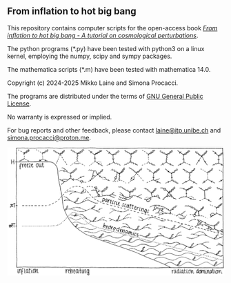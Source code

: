 
## From inflation to hot big bang

This repository contains computer scripts for the open-access book 
[*From inflation to hot big bang - A tutorial on cosmological perturbations*](https://link.springer.com/book/9783032098924?srsltid=AfmBOoo8suhvILXfnzHwpw5LQac3nleuGf9warLaOLoPLK_ozg--qLMe).
                                                                                               
The python programs (*.py) have been tested with python3 on a linux kernel, employing the numpy, scipy and sympy packages.                                 

The mathematica scripts (*.m) have been tested with mathematica 14.0.                            
                                                                                                
Copyright (c) 2024-2025 Mikko Laine and Simona Procacci.                                 

The programs are distributed under the terms of [GNU General Public License](https://www.gnu.org/licenses/).                                    

No warranty is expressed or implied.                                                           
                                                                                                
For bug reports and other feedback, please contact <laine@itp.unibe.ch> and <simona.procacci@proton.me>.                                           

![Banner](fig_scales.jpg)
